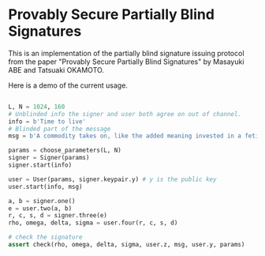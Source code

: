 # Provably Secure Partially Blind Signatures

This is an implementation of the partially blind signature issuing protocol from the paper "Provably Secure Partially Blind Signatures" by Masayuki ABE and Tatsuaki OKAMOTO.

Here is a demo of the current usage.
```python

L, N = 1024, 160
# Unblinded info the signer and user both agree on out of channel.
info = b'Time to live'
# Blinded part of the message
msg = b'A commodity takes on, like the added meaning invested in a fetishized object, the value of the labor that went into making it.'

params = choose_parameters(L, N)
signer = Signer(params)
signer.start(info)

user = User(params, signer.keypair.y) # y is the public key
user.start(info, msg)

a, b = signer.one()
e = user.two(a, b)
r, c, s, d = signer.three(e)
rho, omega, delta, sigma = user.four(r, c, s, d)

# check the signature
assert check(rho, omega, delta, sigma, user.z, msg, user.y, params)
```
